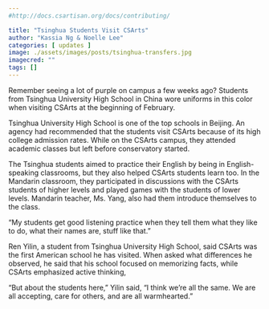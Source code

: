 ```yaml
---
#http://docs.csartisan.org/docs/contributing/

title: "Tsinghua Students Visit CSArts"
author: "Kassia Ng & Noelle Lee"
categories: [ updates ]
image: ./assets/images/posts/tsinghua-transfers.jpg
imagecred: ""
tags: []
---
```

Remember seeing a lot of purple on campus a few weeks ago? Students from Tsinghua University High School in China wore uniforms in this color when visiting CSArts at the beginning of February.  

Tsinghua University High School is one of the top schools in Beijing. An agency had recommended that the students visit CSArts because of its high college admission rates. While on the CSArts campus, they attended academic classes but left before conservatory started.

The Tsinghua students aimed to practice their English by being in English-speaking classrooms, but they also helped CSArts students learn too. In the Mandarin classroom, they participated in discussions with the CSArts students of higher levels and played games with the students of lower levels. Mandarin teacher, Ms. Yang, also had them introduce themselves to the class. 

“My students get good listening practice when they tell them what they like to do, what their names are, stuff like that.”

Ren Yilin, a student from Tsinghua University High School, said CSArts was the first American school he has visited. When asked what differences he observed, he said that his school focused on memorizing facts, while CSArts emphasized active thinking, 

“But about the students here,” Yilin said, “I think we’re all the same. We are all accepting, care for others, and are all warmhearted.”